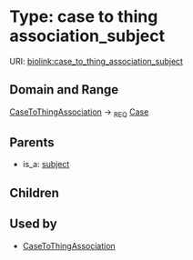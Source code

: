 
# Type: case to thing association_subject




URI: [biolink:case_to_thing_association_subject](https://w3id.org/biolink/vocab/case_to_thing_association_subject)


## Domain and Range

[CaseToThingAssociation](CaseToThingAssociation.md) ->  <sub>REQ</sub> [Case](Case.md)

## Parents

 *  is_a: [subject](subject.md)

## Children


## Used by

 * [CaseToThingAssociation](CaseToThingAssociation.md)

